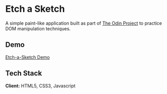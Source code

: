 
# Etch a Sketch

A simple paint-like application built as part of [The Odin Project](https://www.theodinproject.com/) to practice DOM manipulation techniques.


## Demo

[Etch-a-Sketch Demo](https://aq4rius.github.io/Etch-a-Sketch/)


## Tech Stack

**Client:** HTML5, CSS3, Javascript

